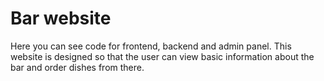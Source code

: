 # Bar website

Here you can see code for frontend, backend and admin panel. This website is designed so that the user can view basic information about the bar and order dishes from there.
